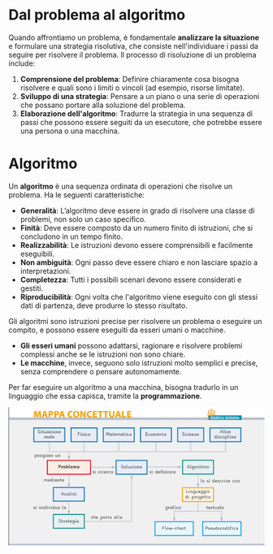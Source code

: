 # Dal problema al algoritmo

Quando affrontiamo un problema, è fondamentale **analizzare la situazione** e formulare una strategia risolutiva, che consiste nell'individuare i passi da seguire per risolvere il problema. Il processo di risoluzione di un problema include:

1. **Comprensione del problema**: Definire chiaramente cosa bisogna risolvere e quali sono i limiti o vincoli (ad esempio, risorse limitate).
2. **Sviluppo di una strategia**: Pensare a un piano o una serie di operazioni che possano portare alla soluzione del problema.
3. **Elaborazione dell'algoritmo**: Tradurre la strategia in una sequenza di passi che possono essere seguiti da un esecutore, che potrebbe essere una persona o una macchina.

# Algoritmo

Un **algoritmo** è una sequenza ordinata di operazioni che risolve un problema. Ha le seguenti caratteristiche:

- **Generalità**: L’algoritmo deve essere in grado di risolvere una classe di problemi, non solo un caso specifico.
- **Finità**: Deve essere composto da un numero finito di istruzioni, che si concludono in un tempo finito.
- **Realizzabilità**: Le istruzioni devono essere comprensibili e facilmente eseguibili.
- **Non ambiguità**: Ogni passo deve essere chiaro e non lasciare spazio a interpretazioni.
- **Completezza**: Tutti i possibili scenari devono essere considerati e gestiti.
- **Riproducibilità**: Ogni volta che l'algoritmo viene eseguito con gli stessi dati di partenza, deve produrre lo stesso risultato.

Gli algoritmi sono istruzioni precise per risolvere un problema o eseguire un compito, e possono essere eseguiti da esseri umani o macchine.

- **Gli esseri umani** possono adattarsi, ragionare e risolvere problemi complessi anche se le istruzioni non sono chiare.
- **Le macchine**, invece, seguono solo istruzioni molto semplici e precise, senza comprendere o pensare autonomamente.

Per far eseguire un algoritmo a una macchina, bisogna tradurlo in un linguaggio che essa capisca, tramite la **programmazione**.

![image.png](Dal%20problema%20al%20algoritmo/image.png)